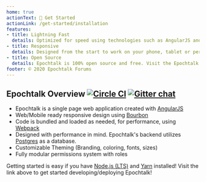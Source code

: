 ```yaml
---
home: true
actionText: 📝 Get Started
actionLink: /get-started/installation
features:
- title: Lightning Fast
  details: Optimized for speed using technologies such as AngularJS and PostgreSQL.
- title: Responsive
  details: Designed from the start to work on your phone, tablet or personal computer.
- title: Open Source
  details: Epochtalk is 100% open source and free. Visit the Epochtalk repository to contribute!
footer: © 2020 Epochtalk Forums
---
```


## Epochtalk Overview [![Circle CI](https://circleci.com/gh/epochtalk/epochtalk.svg?circle-token=:circle-token)](https://circleci.com/gh/epochtalk/epochtalk) [![Gitter chat](http://img.shields.io/badge/gitter-epochtalk%2Fepochtalk-1dce73.svg?style=flat)](https://gitter.im/epochtalk/epochtalk)
* Epochtalk is a single page web application created with [AngularJS](https://angularjs.org)
* Web/Mobile ready responsive design using [Bourbon](http://bourbon.io/)
* Code is bundled and loaded as needed, for performance, using [Webpack](https://webpack.github.io)
* Designed with performance in mind. Epochtalk's backend utilizes [Postgres](http://www.postgresql.org/) as a database.
* Customizable Theming (Branding, coloring, fonts, sizes)
* Fully modular permissions system with roles

Getting started is easy if you have [Node.js (LTS)](https://nodejs.org/en/download/) and [Yarn](https://yarnpkg.com/getting-started/install#global-install) installed! Visit the link above to get started developing/deploying Epochtalk!
